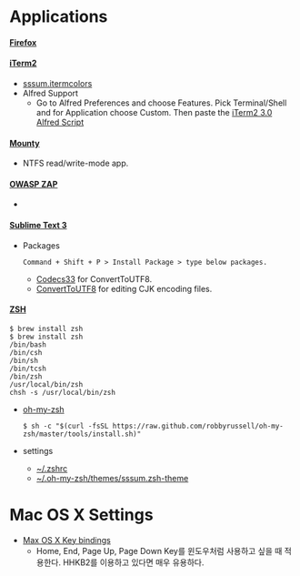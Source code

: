 # Applications

#### [Firefox](https://www.mozilla.org)

#### [iTerm2](https://www.iterm2.com)
- [sssum.itermcolors](https://github.com/iandmyhand/settings/blob/master/MacOSX/sssum.itermcolors)
- Alfred Support
    - Go to Alfred Preferences and choose Features. Pick Terminal/Shell and for Application choose Custom. Then paste the [iTerm2 3.0 Alfred Script](https://github.com/iandmyhand/settings/blob/master/MacOSX/iTerm2-3.0AlfredScript.txt)

#### [Mounty](http://www.enjoygineering.com/mounty/)
- NTFS read/write-mode app.

#### [OWASP ZAP](https://github.com/zaproxy/zaproxy)
- 

#### [Sublime Text 3](http://www.sublimetext.com/3)
- Packages

    ```
    Command + Shift + P > Install Package > type below packages.
    ```
    
    - [Codecs33](https://github.com/seanliang/Codecs33/tree/osx) for ConvertToUTF8.
    - [ConvertToUTF8](https://github.com/seanliang/ConvertToUTF8) for editing CJK encoding files.

#### [ZSH](https://en.wikipedia.org/wiki/Z_shell)
  
```
$ brew install zsh
$ brew install zsh
/bin/bash
/bin/csh
/bin/sh
/bin/tcsh
/bin/zsh
/usr/local/bin/zsh
chsh -s /usr/local/bin/zsh
```
    
- [oh-my-zsh](https://github.com/robbyrussell/oh-my-zsh)
    
    ```
    $ sh -c "$(curl -fsSL https://raw.github.com/robbyrussell/oh-my-zsh/master/tools/install.sh)"
    ```
    
- settings
    - [~/.zshrc](https://github.com/iandmyhand/settings/blob/master/MacOSX/.zshrc)
    - [~/.oh-my-zsh/themes/sssum.zsh-theme](https://github.com/iandmyhand/settings/blob/master/MacOSX/sssum.zsh-theme)


# Mac OS X Settings

- [Max OS X Key bindings](https://github.com/iandmyhand/settings/blob/master/MacOSX/MacOSXKeyBinding.md)
    - Home, End, Page Up, Page Down Key를 윈도우처럼 사용하고 싶을 때 적용한다. HHKB2를 이용하고 있다면 매우 유용하다.
